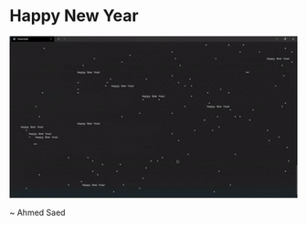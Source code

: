 # Happy New Year

![Happy New Year](https://github.com/Ahmedsaed/College/blob/master/Assets/Happy%20New%20Year.gif)

~ Ahmed Saed
